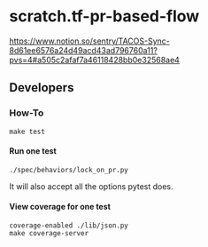 # scratch.tf-pr-based-flow

https://www.notion.so/sentry/TACOS-Sync-8d61ee6576a24d49acd43ad796760a11?pvs=4#a505c2afaf7a46118428bb0e32568ae4

## Developers

### How-To

```
make test
```

#### Run one test

```
./spec/behaviors/lock_on_pr.py
```

It will also accept all the options pytest does.

#### View coverage for one test

```
coverage-enabled ./lib/json.py
make coverage-server
```
